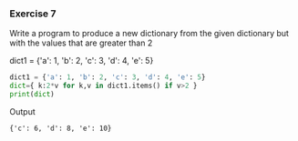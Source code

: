 ### Exercise 7

Write a program to produce a new dictionary from the given dictionary but with the values that are greater than 2

dict1 = {'a': 1, 'b': 2, 'c': 3, 'd': 4, 'e': 5}

```python
dict1 = {'a': 1, 'b': 2, 'c': 3, 'd': 4, 'e': 5}
dict={ k:2*v for k,v in dict1.items() if v>2 }
print(dict)
```
Output
```
{'c': 6, 'd': 8, 'e': 10}
